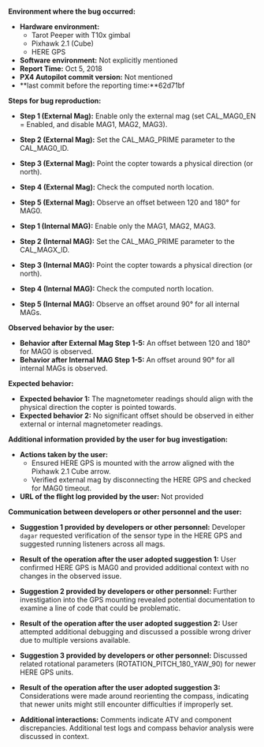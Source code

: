 **Environment where the bug occurred:**

- **Hardware environment:** 
  - Tarot Peeper with T10x gimbal
  - Pixhawk 2.1 (Cube)
  - HERE GPS
- **Software environment:** Not explicitly mentioned
- **Report Time:** Oct 5, 2018
- **PX4 Autopilot commit version:** Not mentioned
- **last commit before the reporting time:**62d71bf

**Steps for bug reproduction:**

- **Step 1 (External Mag):** Enable only the external mag (set CAL_MAG0_EN = Enabled, and disable MAG1, MAG2, MAG3).
- **Step 2 (External Mag):** Set the CAL_MAG_PRIME parameter to the CAL_MAG0_ID.
- **Step 3 (External Mag):** Point the copter towards a physical direction (or north).
- **Step 4 (External Mag):** Check the computed north location.
- **Step 5 (External Mag):** Observe an offset between 120 and 180° for MAG0.

- **Step 1 (Internal MAG):** Enable only the MAG1, MAG2, MAG3.
- **Step 2 (Internal MAG):** Set the CAL_MAG_PRIME parameter to the CAL_MAGX_ID.
- **Step 3 (Internal MAG):** Point the copter towards a physical direction (or north).
- **Step 4 (Internal MAG):** Check the computed north location.
- **Step 5 (Internal MAG):** Observe an offset around 90° for all internal MAGs.

**Observed behavior by the user:**

- **Behavior after External Mag Step 1-5:** An offset between 120 and 180° for MAG0 is observed.
- **Behavior after Internal MAG Step 1-5:** An offset around 90° for all internal MAGs is observed.

**Expected behavior:**

- **Expected behavior 1:** The magnetometer readings should align with the physical direction the copter is pointed towards.
- **Expected behavior 2:** No significant offset should be observed in either external or internal magnetometer readings.

**Additional information provided by the user for bug investigation:**

- **Actions taken by the user:**
  - Ensured HERE GPS is mounted with the arrow aligned with the Pixhawk 2.1 Cube arrow.
  - Verified external mag by disconnecting the HERE GPS and checked for MAG0 timeout.
- **URL of the flight log provided by the user:** Not provided

**Communication between developers or other personnel and the user:**

- **Suggestion 1 provided by developers or other personnel:** Developer `dagar` requested verification of the sensor type in the HERE GPS and suggested running listeners across all mags.
- **Result of the operation after the user adopted suggestion 1:** User confirmed HERE GPS is MAG0 and provided additional context with no changes in the observed issue.

- **Suggestion 2 provided by developers or other personnel:** Further investigation into the GPS mounting revealed potential documentation to examine a line of code that could be problematic.
- **Result of the operation after the user adopted suggestion 2:** User attempted additional debugging and discussed a possible wrong driver due to multiple versions available.

- **Suggestion 3 provided by developers or other personnel:** Discussed related rotational parameters (ROTATION_PITCH_180_YAW_90) for newer HERE GPS units.
- **Result of the operation after the user adopted suggestion 3:** Considerations were made around reorienting the compass, indicating that newer units might still encounter difficulties if improperly set.

- **Additional interactions:** Comments indicate ATV and component discrepancies. Additional test logs and compass behavior analysis were discussed in context.
